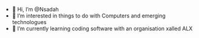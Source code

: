 - 👋 Hi, I’m @Nsadah
- 👀 I’m interested in things to do with Computers and emerging technologues
- 🌱 I’m currently learning coding software with an organisation xalled ALX


<!---
Nsadah/Nsadah is a ✨ special ✨ repository because its `README.md` (this file) appears on your GitHub profile.
You can click the Preview link to take a look at your changes.
--->
